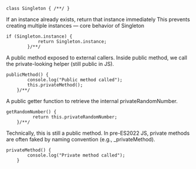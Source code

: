 

```
class Singleton { /**/ }
```

If an instance already exists, return that instance immediately
This prevents creating multiple instances — core behavior of Singleton

```
if (Singleton.instance) {
            return Singleton.instance;
        }/**/
```

A public method exposed to external callers.
Inside public method, we call the private-looking helper (still public in JS).
```
publicMethod() {
        console.log("Public method called");
        this.privateMethod();
    }/**/
```

A public getter function to retrieve the internal privateRandomNumber.
```
getRandomNumber() {
          return this.privateRandomNumber;
    }/**/
```

Technically, this is still a public method.
In pre-ES2022 JS, private methods are often faked by naming convention (e.g., _privateMethod).

```
privateMethod() {
        console.log("Private method called");
    }
```
